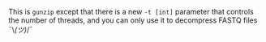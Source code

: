 This is `gunzip` except that there is a new `-t [int]` parameter that controls the number of threads, and you can only use it to decompress FASTQ files ¯\\_(ツ)_/¯
